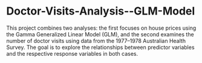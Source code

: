 # Doctor-Visits-Analysis--GLM-Model
This project combines two analyses: the first focuses on house prices using the Gamma Generalized Linear Model (GLM), and the second examines the number of doctor visits using data from the 1977–1978 Australian Health Survey. The goal is to explore the relationships between predictor variables and the respective response variables in both cases.
